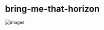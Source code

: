 # bring-me-that-horizon
 ![images](https://github.com/user-attachments/assets/9538ae75-f67c-4724-8408-c0d735f5aae2)
